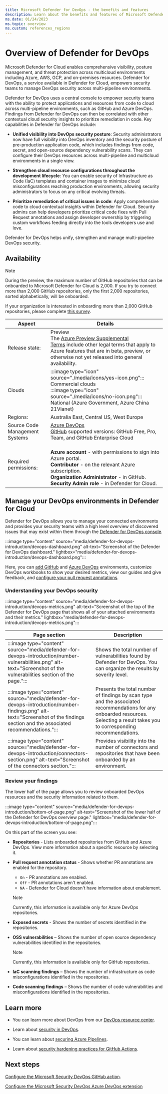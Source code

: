 ```yaml
---
title: Microsoft Defender for DevOps - the benefits and features
description: Learn about the benefits and features of Microsoft Defender for
ms.date: 01/24/2023
ms.topic: overview
ms.custom: references_regions
---
```


# Overview of Defender for DevOps

Microsoft Defender for Cloud enables comprehensive visibility, posture management, and threat protection across multicloud environments including Azure, AWS, GCP, and on-premises resources. Defender for DevOps, a service available in Defender for Cloud, empowers security teams to manage DevOps security across multi-pipeline environments.

Defender for DevOps uses a central console to empower security teams with the ability to protect applications and resources from code to cloud across multi-pipeline environments, such as GitHub and Azure DevOps. Findings from Defender for DevOps can then be correlated with other contextual cloud security insights to prioritize remediation in code. Key capabilities in Defender for DevOps include: 

- **Unified visibility into DevOps security posture**: Security administrators now have full visibility into DevOps inventory and the security posture of pre-production application code, which includes findings from code, secret, and open-source dependency vulnerability scans. They can configure their DevOps resources across multi-pipeline and multicloud environments in a single view.

- **Strengthen cloud resource configurations throughout the development lifecycle**: You can enable security of Infrastructure as Code (IaC) templates and container images to minimize cloud misconfigurations reaching production environments, allowing security administrators to focus on any critical evolving threats.

- **Prioritize remediation of critical issues in code**: Apply comprehensive code to cloud contextual insights within Defender for Cloud. Security admins can help developers prioritize critical code fixes with Pull Request annotations and assign developer ownership by triggering custom workflows feeding directly into the tools developers use and love.

Defender for DevOps helps unify, strengthen and manage multi-pipeline DevOps security. 

## Availability
  > [!Note] 
  > During the preview, the maximum number of GitHub repositories that can be onboarded to Microsoft Defender for Cloud is 2,000. If you try to connect more than 2,000 GitHub repositories, only the first 2,000 repositories, sorted alphabetically, will be onboarded.  
  > 
  > If your organization is interested in onboarding more than 2,000 GitHub repositories, please complete [this survey](https://aka.ms/dfd-forms/onboarding).

| Aspect | Details |
|--|--|
| Release state: | Preview<br>The [Azure Preview Supplemental Terms](https://azure.microsoft.com/support/legal/preview-supplemental-terms/) include other legal terms that apply to Azure features that are in beta, preview, or otherwise not yet released into general availability. |
| Clouds | :::image type="icon" source="./media/icons/yes-icon.png"::: Commercial clouds<br>:::image type="icon" source="./media/icons/no-icon.png"::: National (Azure Government, Azure China 21Vianet) |
| Regions: | Australia East, Central US, West Europe |
| Source Code Management Systems | [Azure DevOps](https://portal.azure.com/#home) <br>[GitHub](https://github.com/) supported versions: GitHub Free, Pro, Team, and GitHub Enterprise Cloud | 
| Required permissions: | <br> **Azure account** - with permissions to sign into Azure portal. <br> **Contributor** - on the relevant Azure subscription. <br> **Organization Administrator** - in GitHub. <br> **Security Admin role** - in Defender for Cloud. |

## Manage your DevOps environments in Defender for Cloud

Defender for DevOps allows you to manage your connected environments and provides your security teams with a high level overview of discovered issues that may exist within them through the [Defender for DevOps console](https://portal.azure.com/#view/Microsoft_Azure_Security/SecurityMenuBlade/~/DevOpsSecurity).

:::image type="content" source="media/defender-for-devops-introduction/devops-dashboard.png" alt-text="Screenshot of the Defender for DevOps dashboard." lightbox="media/defender-for-devops-introduction/devops-dashboard.png":::

Here, you can [add GitHub](quickstart-onboard-github.md) and [Azure DevOps](quickstart-onboard-devops.md) environments, customize DevOps workbooks to show your desired metrics, view our guides and give feedback, and [configure your pull request annotations](enable-pull-request-annotations.md).

### Understanding your DevOps security

:::image type="content" source="media/defender-for-devops-introduction/devops-metrics.png" alt-text="Screenshot of the top of the Defender for DevOps page that shows all of your attached environments and their metrics." lightbox="media/defender-for-devops-introduction/devops-metrics.png":::

|Page section| Description |
|--|--|
| :::image type="content" source="media/defender-for-devops-introduction/number-vulnerabilities.png" alt-text="Screenshot of the vulnerabilities section of the page."::: | Shows the total number of vulnerabilities found by Defender for DevOps. You can organize the results by severity level. |
| :::image type="content" source="media/defender-for-devops-introduction/number-findings.png" alt-text="Screenshot of the findings section and the associated recommendations."::: | Presents the total number of findings by scan type and the associated recommendations for any onboarded resources. Selecting a result takes you to corresponding recommendations. |
| :::image type="content" source="media/defender-for-devops-introduction/connectors-section.png" alt-text="Screenshot of the connectors section."::: | Provides visibility into the number of connectors and repositories that have been onboarded by an environment. |

### Review your findings

The lower half of the page allows you to review onboarded DevOps resources and the security information related to them.

:::image type="content" source="media/defender-for-devops-introduction/bottom-of-page.png" alt-text="Screenshot of the lower half of the Defender for DevOps overview page." lightbox="media/defender-for-devops-introduction/bottom-of-page.png":::

On this part of the screen you see:

- **Repositories** - Lists onboarded repositories from GitHub and Azure DevOps. View more information about a specific resource by selecting it.

- **Pull request annotation status** -  Shows whether PR annotations are enabled for the repository. 
    - `On` - PR annotations are enabled.
    - `Off` - PR annotations aren't enabled.
    - `NA` - Defender for Cloud doesn't have information about enablement. 
    
    > [!NOTE]
    > Currently, this information is available only for Azure DevOps repositories.

- **Exposed secrets** - Shows the number of secrets identified in the repositories.

- **OSS vulnerabilities** – Shows the number of open source dependency vulnerabilities identified in the repositories. 

    > [!NOTE]
    > Currently, this information is available only for GitHub repositories.

- **IaC scanning findings** – Shows the number of infrastructure as code misconfigurations identified in the repositories.

- **Code scanning findings** – Shows the number of code vulnerabilities and misconfigurations identified in the repositories.

## Learn more

- You can learn more about DevOps from our [DevOps resource center](/devops/).

- Learn about [security in DevOps](/devops/operate/security-in-devops).

- You can learn about [securing Azure Pipelines](/azure/devops/pipelines/security/overview?view=azure-devops).

- Learn about [security hardening practices for GitHub Actions](https://docs.github.com/actions/security-guides/security-hardening-for-github-actions).

## Next steps

[Configure the Microsoft Security DevOps GitHub action](github-action.md).

[Configure the Microsoft Security DevOps Azure DevOps extension](azure-devops-extension.md)
